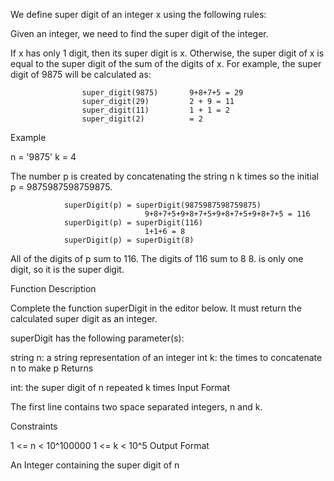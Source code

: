 We define super digit of an integer x using the following rules:

Given an integer, we need to find the super digit of the integer.

If x has only 1 digit, then its super digit is x. Otherwise, the super digit of x is equal to the super digit of the sum of the digits of x. For example, the super digit of 9875 will be calculated as:

                    super_digit(9875)       9+8+7+5 = 29 
                    super_digit(29)         2 + 9 = 11
                    super_digit(11)         1 + 1 = 2
                    super_digit(2)          = 2  
Example

n = '9875' k = 4

The number p is created by concatenating the string n k times so the initial p = 9875987598759875.

                superDigit(p) = superDigit(9875987598759875)
                                  9+8+7+5+9+8+7+5+9+8+7+5+9+8+7+5 = 116
                superDigit(p) = superDigit(116)
                                  1+1+6 = 8
                superDigit(p) = superDigit(8)
All of the digits of p sum to 116. The digits of 116 sum to 8 8. is only one digit, so it is the super digit.

Function Description

Complete the function superDigit in the editor below. It must return the calculated super digit as an integer.

superDigit has the following parameter(s):

string n: a string representation of an integer
int k: the times to concatenate n to make p
Returns

int: the super digit of n repeated k times
Input Format

The first line contains two space separated integers, n and k.

Constraints

1 <= n < 10^100000
1 <= k < 10^5
Output Format

An Integer containing the super digit of n